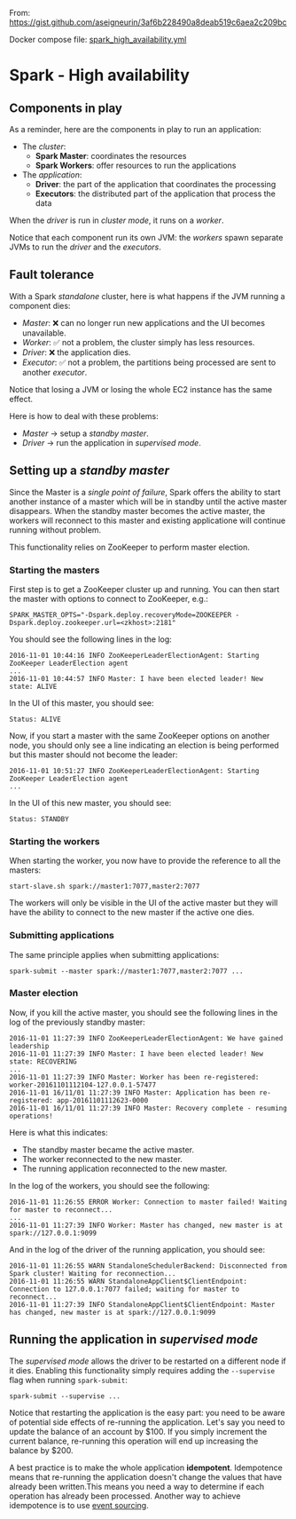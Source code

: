 From: https://gist.github.com/aseigneurin/3af6b228490a8deab519c6aea2c209bc


Docker compose file: [spark_high_availability.yml](spark_high_availability.yml)


# Spark - High availability

## Components in play

As a reminder, here are the components in play to run an application:

- The *cluster*:
  - **Spark Master**: coordinates the resources
  - **Spark Workers**: offer resources to run the applications
- The *application*:
  - **Driver**: the part of the application that coordinates the processing
  - **Executors**: the distributed part of the application that process the data

When the *driver* is run in *cluster mode*, it runs on a *worker*.

Notice that each component run its own JVM: the *workers* spawn separate JVMs to run the *driver* and the *executors*.

## Fault tolerance

With a Spark *standalone* cluster, here is what happens if the JVM running a component dies:

- *Master*: :x: can no longer run new applications and the UI becomes unavailable.
- *Worker*: :white_check_mark: not a problem, the cluster simply has less resources.
- *Driver*: :x: the application dies.
- *Executor*: :white_check_mark: not a problem, the partitions being processed are sent to another *executor*.

Notice that losing a JVM or losing the whole EC2 instance has the same effect.

Here is how to deal with these problems:

- *Master* -> setup a *standby master*.
- *Driver* -> run the application in *supervised mode*.


## Setting up a *standby master*

Since the Master is a *single point of failure*, Spark offers the ability to start another instance of a master which will be in standby until the active master disappears. When the standby master becomes the active master, the workers will reconnect to this master and existing applicatione will continue running without problem.

This functionality relies on ZooKeeper to perform master election.

### Starting the masters

First step is to get a ZooKeeper cluster up and running. You can then start the master with options to connect to ZooKeeper, e.g.:

```
SPARK_MASTER_OPTS="-Dspark.deploy.recoveryMode=ZOOKEEPER -Dspark.deploy.zookeeper.url=<zkhost>:2181"
```

You should see the following lines in the log:

```
2016-11-01 10:44:16 INFO ZooKeeperLeaderElectionAgent: Starting ZooKeeper LeaderElection agent
...
2016-11-01 10:44:57 INFO Master: I have been elected leader! New state: ALIVE
```

In the UI of this master, you should see:

```
Status: ALIVE
```

Now, if you start a master with the same ZooKeeper options on another node, you should only see a line indicating an election is being performed but this master should not become the leader:

```
2016-11-01 10:51:27 INFO ZooKeeperLeaderElectionAgent: Starting ZooKeeper LeaderElection agent
...
```

In the UI of this new master, you should see:

```
Status: STANDBY
```

### Starting the workers

When starting the worker, you now have to provide the reference to all the masters:

```
start-slave.sh spark://master1:7077,master2:7077
```

The workers will only be visible in the UI of the active master but they will have the ability to connect to the new master if the active one dies.

### Submitting applications

The same principle applies when submitting applications:

```
spark-submit --master spark://master1:7077,master2:7077 ...
```

### Master election

Now, if you kill the active master, you should see the following lines in the log of the previously standby master:

```
2016-11-01 11:27:39 INFO ZooKeeperLeaderElectionAgent: We have gained leadership
2016-11-01 11:27:39 INFO Master: I have been elected leader! New state: RECOVERING
...
2016-11-01 11:27:39 INFO Master: Worker has been re-registered: worker-20161101112104-127.0.0.1-57477
2016-11-01 16/11/01 11:27:39 INFO Master: Application has been re-registered: app-20161101112623-0000
2016-11-01 16/11/01 11:27:39 INFO Master: Recovery complete - resuming operations!
```

Here is what this indicates:

- The standby master became the active master.
- The worker reconnected to the new master.
- The running application reconnected to the new master.

In the log of the workers, you should see the following:

```
2016-11-01 11:26:55 ERROR Worker: Connection to master failed! Waiting for master to reconnect...
...
2016-11-01 11:27:39 INFO Worker: Master has changed, new master is at spark://127.0.0.1:9099
```

And in the log of the driver of the running application, you should see:

```
2016-11-01 11:26:55 WARN StandaloneSchedulerBackend: Disconnected from Spark cluster! Waiting for reconnection...
2016-11-01 11:26:55 WARN StandaloneAppClient$ClientEndpoint: Connection to 127.0.0.1:7077 failed; waiting for master to reconnect...
2016-11-01 11:27:39 INFO StandaloneAppClient$ClientEndpoint: Master has changed, new master is at spark://127.0.0.1:9099
```

## Running the application in *supervised mode*

The *supervised mode* allows the driver to be restarted on a different node if it dies. Enabling this functionality simply requires adding the `--supervise` flag when running `spark-submit`:

`spark-submit --supervise ...`

Notice that restarting the application is the easy part: you need to be aware of potential side effects of re-running the application. Let's say you need to update the balance of an account by $100. If you simply increment the current balance, re-running this operation will end up increasing the balance by $200.

A best practice is to make the whole application **idempotent**. Idempotence means that re-running the application doesn't change the values that have already been written.This means you need a way to determine if each operation has already been processed. Another way to achieve idempotence is to use [event sourcing](http://martinfowler.com/eaaDev/EventSourcing.html).
